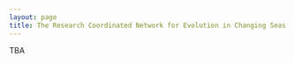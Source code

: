 ```yaml
---
layout: page
title: The Research Coordinated Network for Evolution in Changing Seas: Anti-Racism Statement
---
```


TBA
